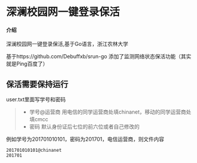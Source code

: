 # 深澜校园网一键登录保活

#### 介绍
深澜校园网一键登录保活,基于Go语言，浙江农林大学

基于https://github.com/Debuffxb/srun-go
添加了监测网络状态保活功能（其实就是Ping百度了）
## 保活需要保持运行
user.txt里面写学号和密码
> * 学号@运营商 用电信的同学运营商处填chinanet，移动的同学运营商处填cmcc
> * 密码 默认身份证后七位的前六位或者自己修改的

例如学号为201701010101，密码为201701，电信运营商，则文件内容
```
201701010101@chinanet
201701
```
